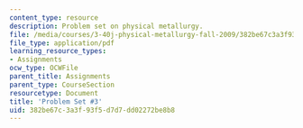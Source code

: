 ```yaml
---
content_type: resource
description: Problem set on physical metallurgy.
file: /media/courses/3-40j-physical-metallurgy-fall-2009/382be67c3a3f93f5d7d7dd02272be8b8_MIT3_40JF09_ps3.pdf
file_type: application/pdf
learning_resource_types:
- Assignments
ocw_type: OCWFile
parent_title: Assignments
parent_type: CourseSection
resourcetype: Document
title: 'Problem Set #3'
uid: 382be67c-3a3f-93f5-d7d7-dd02272be8b8
---
```

